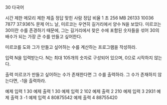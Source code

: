 30 다국어
 
시간 제한	메모리 제한	제출	정답	맞힌 사람	정답 비율
1 초	256 MB	26133	10036	7877	37.936%
문제
어느 날, 미르코는 우연히 길거리에서 양수 N을 보았다. 미르코는 30이란 수를 존경하기 때문에, 그는 길거리에서 찾은 수에 포함된 숫자들을 섞어 30의 배수가 되는 가장 큰 수를 만들고 싶어한다.

미르코를 도와 그가 만들고 싶어하는 수를 계산하는 프로그램을 작성하라.

입력
N을 입력받는다. N는 최대 105개의 숫자로 구성되어 있으며, 0으로 시작하지 않는다.

출력
미르코가 만들고 싶어하는 수가 존재한다면 그 수를 출력하라. 그 수가 존재하지 않는다면, -1을 출력하라.

예제 입력 1 
30
예제 출력 1 
30
예제 입력 2 
102
예제 출력 2 
210
예제 입력 3 
2931
예제 출력 3 
-1
예제 입력 4 
80875542
예제 출력 4 
88755420